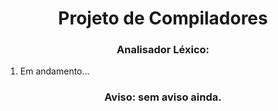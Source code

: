 <h1 align="center">Projeto de Compiladores</h1>
  
  
<h3 align="center">Analisador Léxico:</h3>
  
1. Em andamento...

<h3 align="center">Aviso: sem aviso ainda.</h3>
